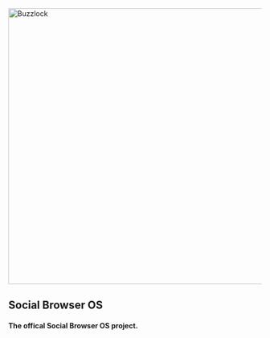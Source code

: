 <img scr="https://raw.githubusercontent.com/buzzlock/socialBrowserOS/master/buzzIcon.gif" alt="Buzzlock" width="550" height="550">
<h2>
	 Social Browser OS
</h2>
<h4>
The offical Social Browser OS project.
</h4>